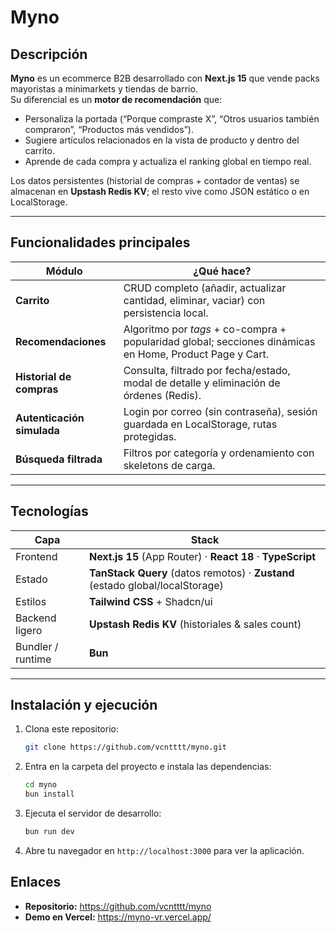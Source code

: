 # Myno

## Descripción

**Myno** es un ecommerce B2B desarrollado con **Next.js 15** que vende packs mayoristas a minimarkets y tiendas de barrio.  
Su diferencial es un **motor de recomendación** que:

- Personaliza la portada (“Porque compraste X”, “Otros usuarios también compraron”, “Productos más vendidos”).
- Sugiere artículos relacionados en la vista de producto y dentro del carrito.
- Aprende de cada compra y actualiza el ranking global en tiempo real.

Los datos persistentes (historial de compras + contador de ventas) se almacenan en **Upstash Redis KV**; el resto vive como JSON estático o en LocalStorage.

---

## Funcionalidades principales

| Módulo                     | ¿Qué hace?                                                                                               |
| -------------------------- | -------------------------------------------------------------------------------------------------------- |
| **Carrito**                | CRUD completo (añadir, actualizar cantidad, eliminar, vaciar) con persistencia local.                    |
| **Recomendaciones**        | Algoritmo por _tags_ + co-compra + popularidad global; secciones dinámicas en Home, Product Page y Cart. |
| **Historial de compras**   | Consulta, filtrado por fecha/estado, modal de detalle y eliminación de órdenes (Redis).                  |
| **Autenticación simulada** | Login por correo (sin contraseña), sesión guardada en LocalStorage, rutas protegidas.                    |
| **Búsqueda filtrada**      | Filtros por categoría y ordenamiento con skeletons de carga.                                             |

---

## Tecnologías

| Capa              | Stack                                                                         |
| ----------------- | ----------------------------------------------------------------------------- |
| Frontend          | **Next.js 15** (App Router) · **React 18** · **TypeScript**                   |
| Estado            | **TanStack Query** (datos remotos) · **Zustand** (estado global/localStorage) |
| Estilos           | **Tailwind CSS** + Shadcn/ui                                                  |
| Backend ligero    | **Upstash Redis KV** (historiales & sales count)                              |
| Bundler / runtime | **Bun**                                                                       |

---

## Instalación y ejecución

1. Clona este repositorio:
   ```bash
   git clone https://github.com/vcntttt/myno.git
   ```
2. Entra en la carpeta del proyecto e instala las dependencias:
   ```bash
   cd myno
   bun install
   ```
3. Ejecuta el servidor de desarrollo:
   ```bash
   bun run dev
   ```
4. Abre tu navegador en `http://localhost:3000` para ver la aplicación.

## Enlaces

- **Repositorio:** https://github.com/vcntttt/myno
- **Demo en Vercel:** https://myno-vr.vercel.app/
